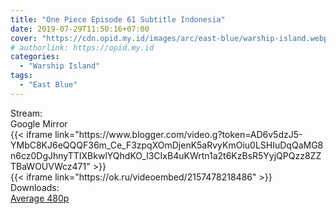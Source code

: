 ```yaml
---
title: "One Piece Episode 61 Subtitle Indonesia"
date: 2019-07-29T11:50:16+07:00
cover: "https://cdn.opid.my.id/images/arc/east-blue/warship-island.webp" # Optional, cover
# authorlink: https://opid.my.id
categories:
  - "Warship Island"
tags:
  - "East Blue"
---
```

<div class="ui menu violet borderless inverted">
  <div class="header item active">
        Stream:
    </div>
  <a class="active item" data-tab="google">
    <i class="google drive icon"></i> Google
  </a>
  <a class="item nounderline" data-tab="mirror">
    <i class="odnoklassniki icon"></i> Mirror
  </a>
</div>
<div class="ui bottom attached tab segment active" style="border:0 !important;" data-tab="google">
  {{< iframe link="https://www.blogger.com/video.g?token=AD6v5dzJ5-YMbC8KJ6eQQQF36m_Ce_F3zpqXOmDjenK5aRvyKmOiu0LSHIuDqQaMG8n6cz0DgJhnyTTIXBkwlYQhdKO_l3CIxB4uKWrtn1a2t6KzBsR5YyjQPQzz8ZZTBaWOUVWcz471" >}}
</div>
<div class="ui bottom attached tab segment" style="border:0 !important;" data-tab="mirror">
  {{< iframe link="https://ok.ru/videoembed/2157478218486" >}}
</div>
<div class="ui menu violet borderless inverted">
  <div class="header item active">
        Downloads:
    </div>
  <a class="item nounderline" href="https://ouo.io/eb27cHG" target="_blank" rel="dofollow"><i class="google drive icon"></i>
    Average 480p</a>
</div>